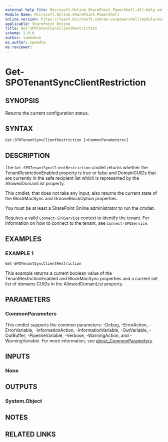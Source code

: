 ```yaml
---
external help file: Microsoft.Online.SharePoint.PowerShell.dll-Help.xml
Module Name: Microsoft.Online.SharePoint.PowerShell
online version: https://learn.microsoft.com/en-us/powershell/module/microsoft.online.sharepoint.powershell/get-spotenantsyncclientrestriction
applicable: SharePoint Online
title: Get-SPOTenantSyncClientRestriction
schema: 2.0.0
author: samkabue
ms.author: speedta
ms.reviewer:
---
```


# Get-SPOTenantSyncClientRestriction

## SYNOPSIS

Returns the current configuration status.

## SYNTAX

```
Get-SPOTenantSyncClientRestriction [<CommonParameters>]
```

## DESCRIPTION

The `Get-SPOTenantSyncClientRestriction` cmdlet returns whether the TenantRestrictionEnabled property is true or false and DomainGUIDs that are currently in the safe recipient list which is represented by the AllowedDomainList property.

This cmdlet, that does not take any input, also returns the current state of the BlockMacSync and GrooveBlockOption properties.

You must be at least a SharePoint Online administrator to run the cmdlet.

Requires a valid `Connect-SPOService` context to identify the tenant. For information on how to connect to the tenant, see `Connect-SPOService`.

## EXAMPLES

### EXAMPLE 1

```powershell
Get-SPOTenantSyncClientRestriction
```

This example returns a current boolean value of the TenantRestrictionEnabled and BlockMacSync properties and a current set list of domains GUIDs in the AllowedDomainList property.

## PARAMETERS

### CommonParameters

This cmdlet supports the common parameters: -Debug, -ErrorAction, -ErrorVariable, -InformationAction, -InformationVariable, -OutVariable, -OutBuffer, -PipelineVariable, -Verbose, -WarningAction, and -WarningVariable. For more information, see [about_CommonParameters](https://go.microsoft.com/fwlink/?LinkID=113216).

## INPUTS

### None

## OUTPUTS

### System.Object

## NOTES

## RELATED LINKS
